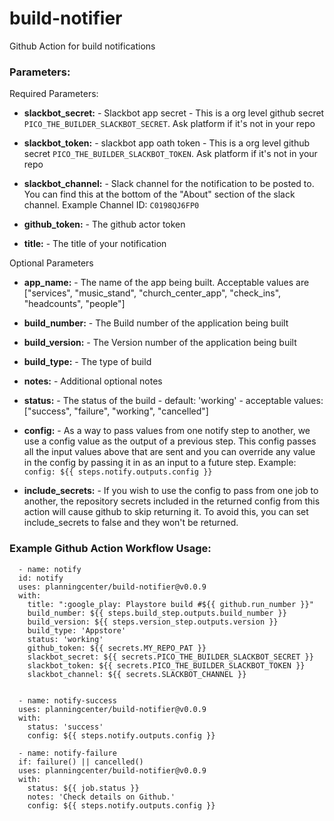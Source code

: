 # build-notifier

Github Action for build notifications

### Parameters:

Required Parameters:
- **slackbot_secret:** - Slackbot app secret - This is a org level github secret `PICO_THE_BUILDER_SLACKBOT_SECRET`. Ask platform if it's not in your repo

- **slackbot_token:** - slackbot app oath token - This is a org level github secret `PICO_THE_BUILDER_SLACKBOT_TOKEN`. Ask platform if it's not in your repo

- **slackbot_channel:** - Slack channel for the notification to be posted to. You can find this at the bottom of the "About" section of the slack channel. Example Channel ID: `C0198QJ6FP0`
- **github_token:** - The github actor token

- **title:** - The title of your notification

Optional Parameters
- **app_name:** - The name of the app being built. Acceptable values are ["services", "music_stand", "church_center_app", "check_ins", "headcounts", "people"]

- **build_number:** - The Build number of the application being built

- **build_version:** - The Version number of the application being built

- **build_type:** - The type of build

- **notes:** - Additional optional notes

- **status:** - The status of the build - default: 'working' - acceptable values: ["success", "failure", "working", "cancelled"]

- **config:** - As a way to pass values from one notify step to another, we use a config value as the output of a previous step. This config passes all the input values above that are sent and you can override any value in the config by passing it in as an input to a future step. Example: `config: ${{ steps.notify.outputs.config }}`

- **include_secrets:** - If you wish to use the config to pass from one job to another, the repository secrets included in the returned config from this action will cause github to skip returning it. To avoid this, you can set include_secrets to false and they won't be returned.

### Example Github Action Workflow Usage:

      - name: notify
      id: notify
      uses: planningcenter/build-notifier@v0.0.9
      with:
        title: ":google_play: Playstore build #${{ github.run_number }}"
        build_number: ${{ steps.build_step.outputs.build_number }}
        build_version: ${{ steps.version_step.outputs.version }}
        build_type: 'Appstore'
        status: 'working'
        github_token: ${{ secrets.MY_REPO_PAT }}
        slackbot_secret: ${{ secrets.PICO_THE_BUILDER_SLACKBOT_SECRET }}
        slackbot_token: ${{ secrets.PICO_THE_BUILDER_SLACKBOT_TOKEN }}
        slackbot_channel: ${{ secrets.SLACKBOT_CHANNEL }}


      - name: notify-success
      uses: planningcenter/build-notifier@v0.0.9
      with:
        status: 'success'
        config: ${{ steps.notify.outputs.config }}

      - name: notify-failure
      if: failure() || cancelled()
      uses: planningcenter/build-notifier@v0.0.9
      with:
        status: ${{ job.status }}
        notes: 'Check details on Github.'
        config: ${{ steps.notify.outputs.config }}
